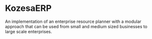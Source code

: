 # KozesaERP
An implementation of an enterprise resource planner with a modular approach that can be used from small and medium sized businesses to large scale enterprises.
